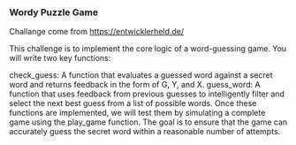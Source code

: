 ### Wordy Puzzle Game
Challange come from https://entwicklerheld.de/

This challenge is to implement the core logic of a word-guessing game. You will write two key functions:

check_guess: A function that evaluates a guessed word against a secret word and returns feedback in the form of G, Y, and X.
guess_word: A function that uses feedback from previous guesses to intelligently filter and select the next best guess from a list of possible words.
Once these functions are implemented, we will test them by simulating a complete game using the play_game function. The goal is to ensure that the game can accurately guess the secret word within a reasonable number of attempts.
